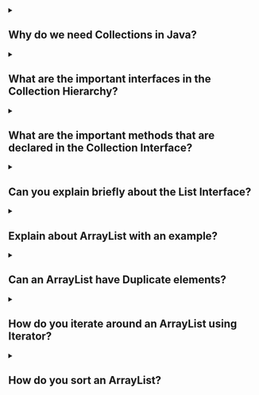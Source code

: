 <details><summary>
	
## Why do we need Collections in Java?
</summary>
A framework is a set of classes and interfaces which provide a ready-made architecture. In order to implement a new feature or a class, there is no need to define a framework. However, an optimal object-oriented design always includes a framework with a collection of classes such that all the classes perform the same kind of task. Before Collection Framework(or before JDK 1.2) was introduced, the standard methods for grouping Java objects (or collections) were Arrays or Vectors, or Hash tables. All of these collections had no common interface. Therefore, though the main aim of all the collections is the same, the implementation of all these collections was defined independently and had no correlation among them. And also, it is very difficult for the users to remember all the different methods, syntax, and constructors present in every collection class.

Collection Framework is a powerful framework in java. This framework defines the most common methods that can be used for any collection of objects. But the question arises that we have an array concept in java then why we need collection framework in java? Now let’s see that why we need collection framework in java with some valid points of difference between array and collection.
</details>
<details><summary>
	
## What are the important interfaces in the Collection Hierarchy?
</summary>
The Java Collections Framework provides several important interfaces in its collection hierarchy. These interfaces define common behaviors and operations that are shared among different types of collections. Here are some of the important interfaces in the Collection Hierarchy:

- **Collection** This is the root interface in the collection hierarchy. It defines the basic operations that are common to all collections, such as adding, removing, and querying elements. The Collection interface extends the Iterable interface, which enables iteration over the elements in the collection.

- **List** The List interface represents an ordered collection of elements where duplicate elements are allowed. It provides additional operations for element insertion, removal, and retrieval at specific positions. Implementations of List include ArrayList, LinkedList, and Vector.

- **Set** The Set interface represents a collection that does not allow duplicate elements. It defines methods for adding and removing elements, as well as checking for the presence of specific elements. Common implementations of Set are HashSet, TreeSet, and LinkedHashSet.

- **Queue** The Queue interface models a collection that follows the FIFO (First-In-First-Out) principle. It provides methods for adding elements at the end and removing elements from the beginning of the queue. The Queue interface extends the Collection interface and includes additional methods for queue-specific operations. Implementations of Queue include LinkedList, PriorityQueue, and ArrayDeque.

- **Map** The Map interface represents a mapping between keys and values, where each key is unique. It allows you to store and retrieve values based on their associated keys. The Map interface provides methods for adding, removing, and accessing key-value pairs. Common implementations of Map are HashMap, TreeMap, and LinkedHashMap.

- **Iterator** The Iterator interface provides a way to iterate over the elements in a collection. It defines methods for checking if there are more elements, retrieving the next element, and removing elements during iteration.

These interfaces, along with their respective implementations, form the foundation of the Java Collections Framework. They provide a wide range of functionality for working with collections and enable you to choose the most appropriate collection type based on your specific requirements.
</details>
<details><summary>
	
## What are the important methods that are declared in the Collection Interface?
</summary>
The Collection interface in the Java Collections Framework defines a set of common methods that are shared by all collection types. Here are some of the important methods declared in the Collection interface:

- **int size()** Returns the number of elements in the collection.

- **boolean isEmpty()** Checks if the collection is empty (contains no elements).

- **boolean contains(Object obj)** Checks if the collection contains the specified object.

- **boolean add(E obj)** Adds the specified element to the collection.

- **boolean remove(Object obj)** Removes a single instance of the specified object from the collection.

- **boolean containsAll(Collection<?> c)** Checks if the collection contains all the elements in the specified collection.

- **boolean addAll(Collection<? extends E> c)** Adds all the elements from the specified collection to the collection.

- **boolean removeAll(Collection<?> c)** Removes all the elements in the specified collection from the collection.

- **boolean retainAll(Collection<?> c)** Removes all elements from the collection except those that are present in the specified collection.

- **void clear()** Removes all elements from the collection.

- **Object[] toArray()** Returns an array containing all the elements in the collection.

- **<T> T[] toArray(T[] a)** Returns an array containing all the elements in the collection, using the provided array if it is large enough. The runtime type of the returned array is the same as the specified array.

- **Iterator<E> iterator()** Returns an iterator over the elements in the collection, allowing sequential access to the elements.

These methods provide the basic operations for adding, removing, querying, and manipulating elements in a collection. Implementations of the Collection interface, such as ArrayList, HashSet, and LinkedList, provide their own specific implementations of these methods to suit their respective collection types.

It's important to note that the Collection interface does not specify methods for indexed access or positional operations. For those functionalities, you would typically use the List interface, which extends Collection and provides additional methods for working with ordered collections.
</details>
<details><summary>
	
## Can you explain briefly about the List Interface?
</summary>
The List interface is a fundamental part of the Java Collections Framework. It represents an ordered collection of elements, allowing duplicate values and maintaining the insertion order. In other words, a List is an ordered sequence of elements that can be accessed by their index.

Here are some key characteristics of the List interface:

- **Ordered** Elements in a List are arranged in a specific order. The order of elements is typically determined by the order of their insertion into the List.

- **Indexed Access** Each element in a List has an associated index value starting from 0. This allows for efficient random access to elements by their index. You can retrieve, update, or remove elements using their index.

- **Duplicates** Unlike some other collection types, Lists allow duplicate elements. It means you can have multiple occurrences of the same value within a List.

The List interface defines several methods to work with lists, including:

- **Adding and removing elements** You can add elements to the List using methods like add() and addAll(), and remove elements using remove() or removeAll(). The List interface also provides methods for removing elements at specific indices.

- **Accessing elements** You can access elements by their index using get(). The size of the List can be obtained using size().

- **Searching and sorting** The List interface includes methods such as contains(), indexOf(), and lastIndexOf() to search for elements within the list. It also provides a sort() method to sort the elements of the List.

- **Iterating over elements** You can iterate over the elements of a List using traditional for loops, enhanced for loops, or the Iterator and ListIterator interfaces.

- **Modifying elements** The List interface provides methods to modify elements at specific indices using set(), which allows you to update an element at a given position.

Several classes in Java implement the List interface, such as ArrayList, LinkedList, and Vector. These classes provide different implementations with varying performance characteristics and usage scenarios.

By utilizing the List interface, you can easily work with ordered collections of elements, perform operations like insertion, deletion, retrieval, and modification efficiently.
</details>
<details><summary>
	
## Explain about ArrayList with an example?
</summary>
The ArrayList class in Java is an implementation of the List interface that uses a dynamically resizable array to store elements. It provides a flexible and efficient way to work with ordered collections of objects. Let's walk through an example to understand how ArrayList works:

      import java.util.ArrayList;

      public class ArrayListExample {
          public static void main(String[] args) {
              // Create an ArrayList to store integers
              ArrayList<Integer> numbers = new ArrayList<>();

              // Add elements to the ArrayList
              numbers.add(10);
              numbers.add(20);
              numbers.add(30);
              numbers.add(40);

              // Access elements by index
              System.out.println("Element at index 2: " + numbers.get(2));  // Output: 30

              // Update an element at a specific index
              numbers.set(1, 25);
              System.out.println("Updated element at index 1: " + numbers.get(1));  // Output: 25

              // Remove an element by value
              numbers.remove(Integer.valueOf(30));

              // Remove an element by index
              numbers.remove(0);

              // Iterate over the elements using a for-each loop
              for (Integer number : numbers) {
                  System.out.println(number);
              }
          }
      }

</details>
<details><summary>
	
## Can an ArrayList have Duplicate elements?
</summary>
Yes, an ArrayList can have duplicate elements. The ArrayList class allows duplicate elements, meaning you can add multiple occurrences of the same value to the list.

Here's an example to demonstrate adding duplicate elements to an ArrayList:
      
      import java.util.ArrayList;

      public class ArrayListExample {
          public static void main(String[] args) {
              ArrayList<String> fruits = new ArrayList<>();

              // Adding duplicate elements
              fruits.add("apple");
              fruits.add("banana");
              fruits.add("apple");
              fruits.add("orange");
              fruits.add("banana");

              System.out.println(fruits);
          }
      }

In this example, we create an ArrayList named fruits to store strings. We add multiple elements to the list, including duplicates such as "apple" and "banana". When we print the ArrayList, it will display all the elements, including the duplicate ones:

</details>
<details><summary>
	
## How do you iterate around an ArrayList using Iterator?
</summary>
To iterate over an ArrayList using an Iterator, you can follow these steps:

1. Create an instance of the ArrayList and add elements to it.
2. Obtain an Iterator object by calling the iterator() method on the ArrayList.
3. Use the hasNext() method of the Iterator to check if there are more elements in the ArrayList.
4. Inside a loop, use the next() method of the Iterator to retrieve the next element.
5. Perform the desired operations with each element within the loop.
Here's an example that demonstrates iterating over an ArrayList using an Iterator:

          import java.util.ArrayList;
          import java.util.Iterator;
          public class ArrayListIteratorExample {
            public static void main(String[] args) {
              ArrayList<String> fruits = new ArrayList<>();
              // Add elements to the ArrayList
              fruits.add("apple");
              fruits.add("banana");
              fruits.add("orange");

              // Obtain an Iterator object
              Iterator<String> iterator = fruits.iterator();

              // Iterate over the ArrayList using the Iterator
              while (iterator.hasNext()) {
                  String fruit = iterator.next();
                  System.out.println(fruit);
              }
            }
          }

</details>
<details><summary>
	
## How do you sort an ArrayList?
</summary>
To sort an ArrayList in Java, you can use the Collections.sort() method. The Collections class provides a static sort() method that allows you to sort a List in ascending order based on the natural ordering of its elements or a specified comparator.

Here's an example that demonstrates sorting an ArrayList of integers:

        import java.util.ArrayList;
        import java.util.Collections;
        import java.util.Comparator;

        public class ArrayListSortExample {
            public static void main(String[] args) {
                ArrayList<String> fruits = new ArrayList<>();

                // Add elements to the ArrayList
                fruits.add("apple");
                fruits.add("banana");
                fruits.add("orange");
                fruits.add("pear");

                // Sort the ArrayList in acending order
                Collections.sort(fruits);

                // Print the sorted ArrayList
                System.out.println(fruits);

                // Sort the ArrayList in descending order
                Collections.sort(fruits, Comparator.reverseOrder());

                // Print the sorted ArrayList
                System.out.println(fruits);
            }
        }

</details>